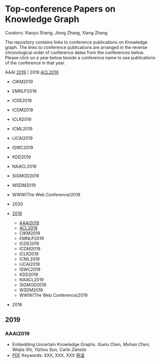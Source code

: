 # Top-conference Papers on Knowledge Graph

Curators:   Xiaoyu Shang, Jiong Zhang, Xiang Zhang

The repository contains links to conference publications on Knowledge graph. The links to conference publications are arranged in the reverse chronological order of conference dates from the conferences below. Please click on a year below beside a conference name to see publications of the conference in that year.

AAAI [2019](./) | 2018 
[ACL2019](#ACL2019)
  * CIKM2019
  * EMNLP2019
  * ICDE2019
  * ICDM2019
  * ICLR2019
  * ICML2019
  * IJCAI2019
  * ISWC2019
  * KDD2019
  * NAACL2019
  * SIGMOD2019
  * WSDM2019
  * WWW(The Web Conference)2019

* 2020
* [2019](#2019)
  * [AAAI2019](#AAAI2019)
  * [ACL2019](#ACL2019)
  * CIKM2019
  * EMNLP2019
  * ICDE2019
  * ICDM2019
  * ICLR2019
  * ICML2019
  * IJCAI2019
  * ISWC2019
  * KDD2019
  * NAACL2019
  * SIGMOD2019
  * WSDM2019
  * WWW(The Web Conference)2019
* 2018

## 2019

### AAAI2019

* Embedding Uncertain Knowledge Graphs. *Xuelu Chen, Muhao Chen, Weijia Shi, Yizhou Sun, Carlo Zaniolo*
 * [PDF](http://xxx.com/1.pdf) Keywords: XXX, XXX, XXX [导读](http://xxx.com/ "导读文字")

